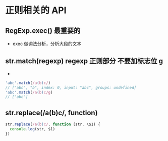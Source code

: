 # 正则相关的 API

## RegExp.exec() 最重要的

- exec 做词法分析，分析大段的文本

## str.match(regexp) regexp 正则部分 不要加标志位 g

-

```js
'abc'.match(/a(b)c/)
// ["abc", "b", index: 0, input: "abc", groups: undefined]
'abc'.match(/a(b)c/g)
// ["abc"]
```

## str.replace(/a(b)c/, function)

```js
str.replace(/a(b)c/, function (str, \$1) {
  console.log(str, $1)
})
```
